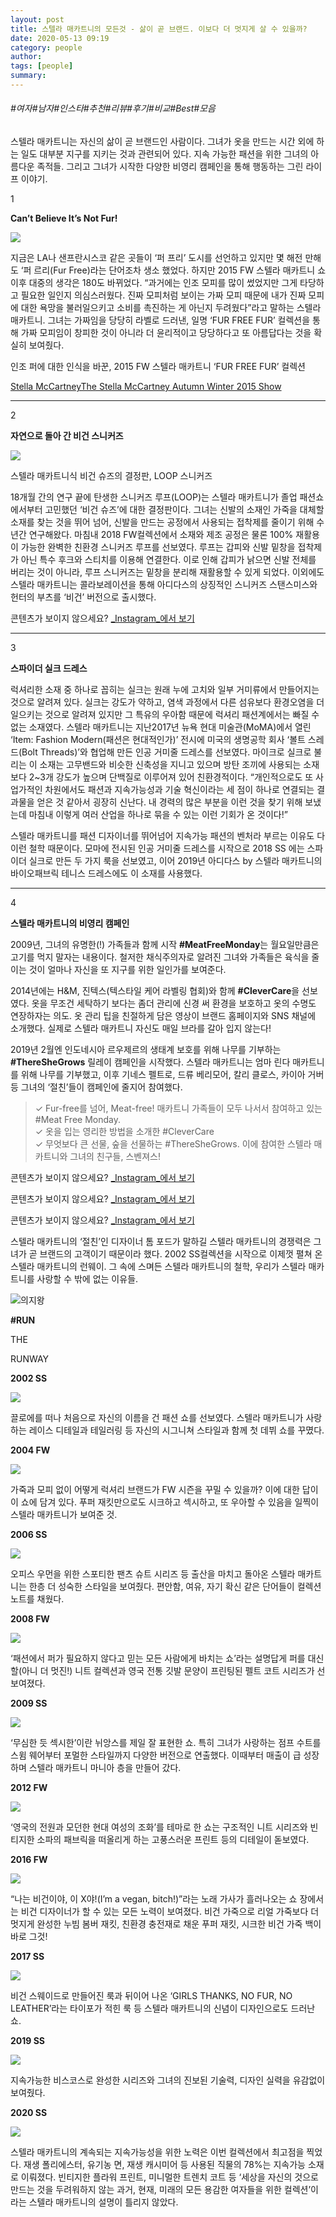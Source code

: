 ```yaml
---
layout: post
title: 스텔라 매카트니의 모든것 - 삶이 곧 브랜드. 이보다 더 멋지게 살 수 있을까?
date: 2020-05-13 09:19
category: people
author: 
tags: [people]
summary: 
---
```


###### #여자#남자#인스타#추천#리뷰#후기#비교#Best#모음

스텔라 매카트니는 자신의 삶이 곧 브랜드인 사람이다. 그녀가 옷을 만드는 시간 외에 하는 일도 대부분 지구를 지키는 것과 관련되어 있다. 지속 가능한 패션을 위한 그녀의 아름다운 족적들. 그리고 그녀가 시작한 다양한 비영리 캠페인을 통해 행동하는 그린 라이프 이야기.

1

**Can’t Believe It’s Not Fur!**

[![](https://img1.daumcdn.net/thumb/R720x0/?fname=https%3A%2F%2Ft1.daumcdn.net%2Fliveboard%2Fbazaarkorea%2F98245d4b3100453abb42d078c9eebd24.JPG)](https://www.harpersbazaar.co.kr/article/45945?utm_source=1boon&utm_medium=referral&utm_campaign=promo_sustainable)

지금은 LA나 샌프란시스코 같은 곳들이 ‘퍼 프리’ 도시를 선언하고 있지만 몇 해전 만해도 ‘퍼 르리(Fur Free)라는 단어조차 생소 했었다. 하지만 2015 FW 스텔라 매카트니 쇼 이후 대중의 생각은 180도 바뀌었다. “과거에는 인조 모피를 많이 썼었지만 그게 타당하고 필요한 일인지 의심스러웠다. 진짜 모피처럼 보이는 가짜 모피 때문에 내가 진짜 모피에 대한 욕망을 불러일으키고 소비를 촉진하는 게 아닌지 두려웠다”라고 말하는 스텔라 매카트니. 그녀는 가짜임을 당당히 라벨로 드러낸, 일명 ‘FUR FREE FUR’ 컬렉션을 통해 가짜 모피임이 창피한 것이 아니라 더 윤리적이고 당당하다고 또 아름답다는 것을 확실히 보여줬다.

인조 퍼에 대한 인식을 바꾼, 2015 FW 스텔라 매카트니 ‘FUR FREE FUR’ 컬렉션  

[Stella McCartneyThe Stella McCartney Autumn Winter 2015 Show](https://www.youtube.com/watch?v=dehxmq6U5og)

----------

2

**자연으로 돌아 간 비건 스니커즈**

[![](https://img1.daumcdn.net/thumb/R720x0/?fname=https%3A%2F%2Ft1.daumcdn.net%2Fliveboard%2Fbazaarkorea%2F0ffd214d4ce14eaaa3f9491d70b7f9dc.JPG)](https://www.harpersbazaar.co.kr/article/45945?utm_source=1boon&utm_medium=referral&utm_campaign=promo_sustainable)

스텔라 매카트니식 비건 슈즈의 결정판, LOOP 스니커즈  

18개월 간의 연구 끝에 탄생한 스니커즈 루프(LOOP)는 스텔라 매카트니가 졸업 패션쇼에서부터 고민했던 ‘비건 슈즈’에 대한 결정판이다. 그녀는 신발의 소재인 가죽을 대체할 소재를 찾는 것을 뛰어 넘어, 신발을 만드는 공정에서 사용되는 접착제를 줄이기 위해 수년간 연구해왔다. 마침내 2018 FW컬렉션에서 소재와 제조 공정은 물론 100% 재활용이 가능한 완벽한 친환경 스니커즈 루프를 선보였다. 루프는 갑피와 신발 밑창을 접착제가 아닌 특수 후크와 스티치를 이용해 연결한다. 이로 인해 갑피가 낡으면 신발 전체를 버리는 것이 아니라, 루프 스니커즈는 밑창을 분리해 재활용할 수 있게 되었다. 이외에도 스텔라 매카트니는 콜라보레이션을 통해 아디다스의 상징적인 스니커즈 스탠스미스와 헌터의 부츠를 ‘비건’ 버전으로 출시했다.

콘텐츠가 보이지 않으세요?  [_Instagram_에서 보기](https://www.instagram.com/p/BwrltoODo-t)

----------

3

**스파이더 실크 드레스**

럭셔리한 소재 중 하나로 꼽히는 실크는 원래 누에 고치와 일부 거미류에서 만들어지는 것으로 알려져 있다. 실크는 강도가 약하고, 염색 과정에서 다른 섬유보다 환경오염을 더 일으키는 것으로 알려져 있지만 그 특유의 우아함 때문에 럭셔리 패션계에서는 빠질 수 없는 소재였다. 스텔라 매카트니는 지난2017년 뉴욕 현대 미술관(MoMA)에서 열린 ‘Item: Fashion Modern(패션은 현대적인가)’ 전시에 미국의 생명공학 회사 ‘볼트 스레드(Bolt Threads)’와 협업해 만든 인공 거미줄 드레스를 선보였다. 마이크로 실크로 불리는 이 소재는 고무밴드와 비슷한 신축성을 지니고 있으며 방탄 조끼에 사용되는 소재보다 2~3개 강도가 높으며 단백질로 이루어져 있어 친환경적이다. “개인적으로도 또 사업가적인 차원에서도 패션과 지속가능성과 기술 혁신이라는 세 점이 하나로 연결되는 결과물을 얻은 것 같아서 굉장히 신난다. 내 경력의 많은 부분을 이런 것을 찾기 위해 보냈는데 마침내 이렇게 여러 산업을 하나로 묶을 수 있는 이런 기회가 온 것이다!”

  

스텔라 매카트니를 패션 디자이너를 뛰어넘어 지속가능 패션의 벤처라 부르는 이유도 다 이런 철학 때문이다. 모마에 전시된 인공 거미줄 드레스를 시작으로 2018 SS 에는 스파이더 실크로 만든 두 가지 룩을 선보였고, 이어 2019년 아디다스 by 스텔라 매카트니의 바이오패브릭 테니스 드레스에도 이 소재를 사용했다.  

----------

4

**스텔라 매카트니의 비영리 캠페인**

2009년, 그녀의 유명한(!) 가족들과 함께 시작  **#MeatFreeMonday**는 월요일만큼은 고기를 먹지 말자는 내용이다. 철저한 채식주의자로 알려진 그녀와 가족들은 육식을 줄이는 것이 얼마나 자신을 또 지구를 위한 일인가를 보여준다.

  

2014년에는 H&M, 진텍스(텍스타일 케어 라벨링 협회)와 함께  **#CleverCare**을 선보였다. 옷을 무조건 세탁하기 보다는 좀더 관리에 신경 써 환경을 보호하고 옷의 수명도 연장하자는 의도. 옷 관리 팁을 친절하게 담은 영상이 브랜드 홈페이지와 SNS 채널에 소개했다. 실제로 스텔라 매카트니 자신도 매일 브라를 갈아 입지 않는다!

  

2019년 2월엔 인도네시아 르우제르의 생태계 보호를 위해 나무를 기부하는  **#ThereSheGrows**  릴레이 캠페인을 시작했다. 스텔라 매카트니는 엄마 린다 매카트니를 위해 나무를 기부했고, 이후 기네스 펠트로, 드류 베리모어, 칼리 클로스, 카이아 거버 등 그녀의 ‘절친’들이 캠페인에 줄지어 참여했다.  

> ✓ Fur-free를 넘어, Meat-free! 매카트니 가족들이 모두 나서서 참여하고 있는 #Meat Free Monday.  
> ✓ 옷을 입는 영리한 방법을 소개한 #CleverCare  
> ✓ 무엇보다 큰 선물, 숲을 선물하는 #ThereSheGrows. 이에 참여한 스텔라 매카트니와 그녀의 친구들, 스벤져스!  

콘텐츠가 보이지 않으세요?  [_Instagram_에서 보기](https://www.instagram.com/p/Bub4SX9gKx0)

콘텐츠가 보이지 않으세요?  [_Instagram_에서 보기](https://www.instagram.com/p/BuOXiWGA354)

콘텐츠가 보이지 않으세요?  [_Instagram_에서 보기](https://www.instagram.com/p/BuT4Hm6AOzW)



스텔라 매카트니의 ‘절친’인 디자이너 톰 포드가 말하길 스텔라 매카트니의 경쟁력은 그녀가 곧 브랜드의 고객이기 때문이라 했다. 2002 SS컬렉션을 시작으로 이제껏 펼쳐 온 스텔라 매카트니의 런웨이. 그 속에 스며든 스텔라 매카트니의 철학, 우리가 스텔라 매카트니를 사랑할 수 밖에 없는 이유들.

![의지왕](https://t1.daumcdn.net/liveboard/emoticon/kakaofriends/v3/ryan/022.gif)

**#RUN**

THE

RUNWAY

**2002 SS**

[![](https://img1.daumcdn.net/thumb/R720x0/?fname=https%3A%2F%2Ft1.daumcdn.net%2Fliveboard%2Fbazaarkorea%2F924de6a503924d6c854b01d3f945343c.JPG)](https://www.harpersbazaar.co.kr/article/45943?utm_source=1boon&utm_medium=referral&utm_campaign=promo_sustainable)

끌로에를 떠나 처음으로 자신의 이름을 건 패션 쇼를 선보였다. 스텔라 매카트니가 사랑하는 레이스 디테일과 테일러링 등 자신의 시그니쳐 스타일과 함께 첫 데뷔 쇼를 꾸몄다.

**2004 FW**

[![](https://img1.daumcdn.net/thumb/R720x0/?fname=https%3A%2F%2Ft1.daumcdn.net%2Fliveboard%2Fbazaarkorea%2Fe0db0634038c4332b3624597cadbf803.JPG)](https://www.harpersbazaar.co.kr/article/45943?utm_source=1boon&utm_medium=referral&utm_campaign=promo_sustainable)

가죽과 모피 없이 어떻게 럭셔리 브랜드가 FW 시즌을 꾸밀 수 있을까? 이에 대한 답이 이 쇼에 담겨 있다. 푸퍼 재킷만으로도 시크하고 섹시하고, 또 우아할 수 있음을 일찍이 스텔라 매카트니가 보여준 것.  

**2006 SS**

[![](https://img1.daumcdn.net/thumb/R720x0/?fname=https%3A%2F%2Ft1.daumcdn.net%2Fliveboard%2Fbazaarkorea%2Feacc983e2fba43bdb87a84e51083e9a5.JPG)](https://www.harpersbazaar.co.kr/article/45943?utm_source=1boon&utm_medium=referral&utm_campaign=promo_sustainable)

오피스 우먼을 위한 스포티한 팬츠 슈트 시리즈 등 출산을 마치고 돌아온 스텔라 매카트니는 한층 더 성숙한 스타일을 보여줬다. 편안함, 여유, 자기 확신 같은 단어들이 컬렉션 노트를 채웠다.  

**2008 FW**

[![](https://img1.daumcdn.net/thumb/R720x0/?fname=https%3A%2F%2Ft1.daumcdn.net%2Fliveboard%2Fbazaarkorea%2F82085c586dde474cba357d9b2b799e9e.JPG)](https://www.harpersbazaar.co.kr/article/45943?utm_source=1boon&utm_medium=referral&utm_campaign=promo_sustainable)

‘패션에서 퍼가 필요하지 않다고 믿는 모든 사람에게 바치는 쇼’라는 설명답게 퍼를 대신할(아니 더 멋진!) 니트 컬렉션과 영국 전통 깃발 문양이 프린팅된 펠트 코트 시리즈가 선보여졌다.  

**2009 SS**

[![](https://img1.daumcdn.net/thumb/R720x0/?fname=https%3A%2F%2Ft1.daumcdn.net%2Fliveboard%2Fbazaarkorea%2Fd5f3e7dd2356435b81623b497070f0ef.JPG)](https://www.harpersbazaar.co.kr/article/45943?utm_source=1boon&utm_medium=referral&utm_campaign=promo_sustainable)

‘무심한 듯 섹시한’이란 뉘앙스를 제일 잘 표현한 쇼. 특히 그녀가 사랑하는 점프 수트를 스윔 웨어부터 포멀한 스타일까지 다양한 버전으로 연출했다. 이때부터 매출이 급 성장하며 스텔라 매카트니 마니아 층을 만들어 갔다.  

**2012 FW**

[![](https://img1.daumcdn.net/thumb/R720x0/?fname=https%3A%2F%2Ft1.daumcdn.net%2Fliveboard%2Fbazaarkorea%2F1db7c1c9466248b78df95bb3c77ec539.JPG)](https://www.harpersbazaar.co.kr/article/45943?utm_source=1boon&utm_medium=referral&utm_campaign=promo_sustainable)

‘영국의 전원과 모던한 현대 여성의 조화’를 테마로 한 쇼는 구조적인 니트 시리즈와 빈티지한 소파의 패브릭을 떠올리게 하는 고풍스러운 프린트 등의 디테일이 돋보였다.  

**2016 FW**

[![](https://img1.daumcdn.net/thumb/R720x0/?fname=https%3A%2F%2Ft1.daumcdn.net%2Fliveboard%2Fbazaarkorea%2F520891f6e2754e2cb63ac2e75d0ce061.JPG)](https://www.harpersbazaar.co.kr/article/45943?utm_source=1boon&utm_medium=referral&utm_campaign=promo_sustainable)

“나는 비건이야, 이 X야!(I’m a vegan, bitch!)”라는 노래 가사가 흘러나오는 쇼 장에서는 비건 디자이너가 할 수 있는 모든 노력이 보여졌다. 비건 가죽으로 리얼 가죽보다 더 멋지게 완성한 누빔 봄버 재킷, 친환경 충전재로 채운 푸퍼 재킷, 시크한 비건 가죽 백이 바로 그것!  

**2017 SS**

[![](https://img1.daumcdn.net/thumb/R720x0/?fname=https%3A%2F%2Ft1.daumcdn.net%2Fliveboard%2Fbazaarkorea%2Fc64e8f75a94d4387b34de69f37c1cc75.JPG)](https://www.harpersbazaar.co.kr/article/45943?utm_source=1boon&utm_medium=referral&utm_campaign=promo_sustainable)

비건 스웨이드로 만들어진 룩과 뒤이어 나온 ‘GIRLS THANKS, NO FUR, NO LEATHER’라는 타이포가 적힌 룩 등 스텔라 매카트니의 신념이 디자인으로도 드러난 쇼.  

**2019 SS**

[![](https://img1.daumcdn.net/thumb/R720x0/?fname=https%3A%2F%2Ft1.daumcdn.net%2Fliveboard%2Fbazaarkorea%2F65d962efacc243819cbc7cd9950df991.JPG)](https://www.harpersbazaar.co.kr/article/45943?utm_source=1boon&utm_medium=referral&utm_campaign=promo_sustainable)

지속가능한 비스코스로 완성한 시리즈와 그녀의 진보된 기술력, 디자인 실력을 유감없이 보여줬다.  

**2020 SS**

[![](https://img1.daumcdn.net/thumb/R720x0/?fname=https%3A%2F%2Ft1.daumcdn.net%2Fliveboard%2Fbazaarkorea%2Fbbdea01654f245a9a4c5d9e80260885c.JPG)](https://www.harpersbazaar.co.kr/article/45943?utm_source=1boon&utm_medium=referral&utm_campaign=promo_sustainable)

스텔라 매카트니의 계속되는 지속가능성을 위한 노력은 이번 컬렉션에서 최고점을 찍었다. 재생 폴리에스터, 유기농 면, 재생 캐시미어 등 사용된 직물의 78%는 지속가능 소재로 이뤄졌다. 빈티지한 플라워 프린트, 미니멀한 트렌치 코트 등 ‘세상을 자신의 것으로 만드는 것을 두려워하지 않는 과거, 현재, 미래의 모든 용감한 여자들을 위한 컬렉션’이라는 스텔라 매카트니의 설명이 틀리지 않았다.